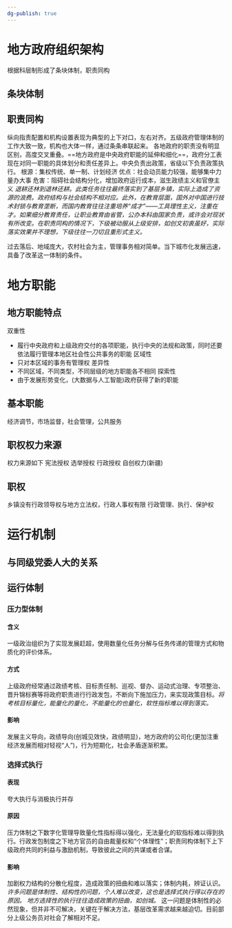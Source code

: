 ```yaml
---
dg-publish: true
---
```

# 地方政府组织架构
根据科层制形成了条块体制，职责同构
## 条块体制


## 职责同构
纵向指责配置和机构设置表现为典型的上下对口，左右对齐。五级政府管理体制的工作大致一致，机构也大体一样，通过条条串联起来。
各地政府的职责没有明显区别，高度交叉重叠。==地方政府是中央政府职能的延伸和细化==，政府分工表现在对同一职能的具体划分和责任差异上。中央负责出政策，省级以下负责政策执行。
根源：集权传统、单一制、计划经济
优点：社会动员能力较强，能够集中力量办大事
危害：阻碍社会结构分化，增加政府运行成本，滋生政绩主义和官僚主义
*退耕还林到退林还耕。此类任务往往最终落实到了基层乡镇，实际上造成了资源的浪费。政府结构与社会结构不相对应。此外，在教育层面，国外对中国进行技术封锁与教育垄断，而国内教育往往注重培养“成才”——工具理性主义，注重在才。如果细分教育责任，让职业教育由省管，公办本科由国家负责，或许会对现状有所改变。在职责同构的情况下，下级被动服从上级安排，如创文初衷虽好，实际落实效果并不理想，下级往往一刀切且重形式主义。*

过去落后、地域庞大，农村社会为主，管理事务相对简单。当下城市化发展迅速，具备了改革这一体制的条件。
# 地方职能
## 地方职能特点
双重性
- 履行中央政府和上级政府交付的各项职能，执行中央的法规和政策，同时还要依法履行管理本地区社会性公共事务的职能
区域性
- 只对本区域的事务有管理权
差异性
- 不同区域，不同类型，不同层级的地方职能各不相同
探索性
- 由于发展形势变化，(大数据与人工智能)政府获得了新的职能
## 基本职能
经济调节，市场监督，社会管理，公共服务
## 职权权力来源
权力来源如下
宪法授权
选举授权
行政授权
自创权力(新疆)
## 职权

乡镇没有行政领导权与地方立法权，行政人事权有限
行政管理、执行、保护权

# 运行机制
## 与同级党委人大的关系


## 运行体制
### 压力型体制
#### 含义
一级政治组织为了实现发展赶超，使用数量化任务分解与任务传递的管理方式和物质化的评价体系。
#### 方式
上级政府经常通过政绩考核、目标责任制、巡视、督办、运动式治理、专项整治、晋升锦标赛等将政府职责进行行政发包，不断向下施加压力，来实现政策目标。*将考核目标量化，能量化的量化，不能量化的也量化，软性指标难以得到落实。*
#### 影响
发展主义导向，政绩导向(创城见效快，政绩明显)，地方政府的公司化(更加注重经济发展而相对轻视“人”)，行为短期化，社会矛盾逐渐积累。
### 选择式执行
####  表现
夸大执行与消极执行并存
#### 原因
压力体制之下数字化管理导致量化性指标得以强化，无法量化的软指标难以得到执行。行政发包制度之下地方官员的自由裁量权和“个体理性”；职责同构体制下上下级政府共同的利益与激励机制，导致彼此之间的共谋或者合谋。
#### 影响
加剧权力结构的分散化程度，造成政策的扭曲和难以落实；体制内耗，辨证认识。
*许多问题是体制性、结构性的问题，个人难以改变，这也是选择式执行得以存在的原因。*
*地方选择性的执行往往造成政策的扭曲，如创城。*
这一问题是体制性的必然现象，但并非不可解决，关键在于解决方法，基层改革需求越来越迫切。目前部分上级公务员对社会了解相对不足。